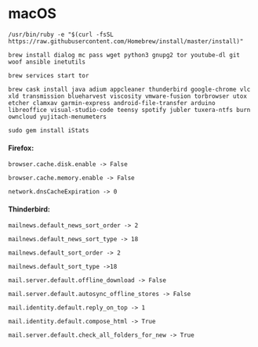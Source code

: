 # macOS
`/usr/bin/ruby -e "$(curl -fsSL https://raw.githubusercontent.com/Homebrew/install/master/install)"`

`brew install dialog mc pass wget python3 gnupg2 tor youtube-dl git woof ansible inetutils`

`brew services start tor`

`brew cask install java adium appcleaner thunderbird google-chrome vlc xld transmission blueharvest viscosity vmware-fusion torbrowser utox etcher clamxav garmin-express android-file-transfer arduino libreoffice visual-studio-code teensy spotify jubler tuxera-ntfs burn owncloud yujitach-menumeters`


`sudo gem install iStats`

#### Firefox:
`browser.cache.disk.enable -> False`

`browser.cache.memory.enable -> False`

`network.dnsCacheExpiration -> 0`

#### Thinderbird:
`mailnews.default_news_sort_order -> 2`

`mailnews.default_news_sort_type -> 18`

`mailnews.default_sort_order -> 2`

`mailnews.default_sort_type ->18`

`mail.server.default.offline_download -> False`

`mail.server.default.autosync_offline_stores -> False`

`mail.identity.default.reply_on_top -> 1`

`mail.identity.default.compose_html -> True`

`mail.server.default.check_all_folders_for_new -> True`
